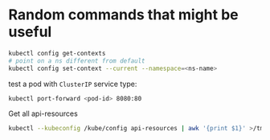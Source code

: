 # Random commands that might be useful
```sh
kubectl config get-contexts
# point on a ns different from default
kubectl config set-context --current --namespace=<ns-name>
```
test a pod with `ClusterIP` service type:
```sh
kubectl port-forward <pod-id> 8080:80
```
Get all api-resources
```sh
kubectl --kubeconfig /kube/config api-resources | awk '{print $1}' >/tmp/api-resources && for i in $(cat /tmp/api-resources) ;do echo -e "\n\n############################################## $i ##############################################" && kubectl --kubeconfig /kube/config get $i -A 2>/dev/null  ;done
```

